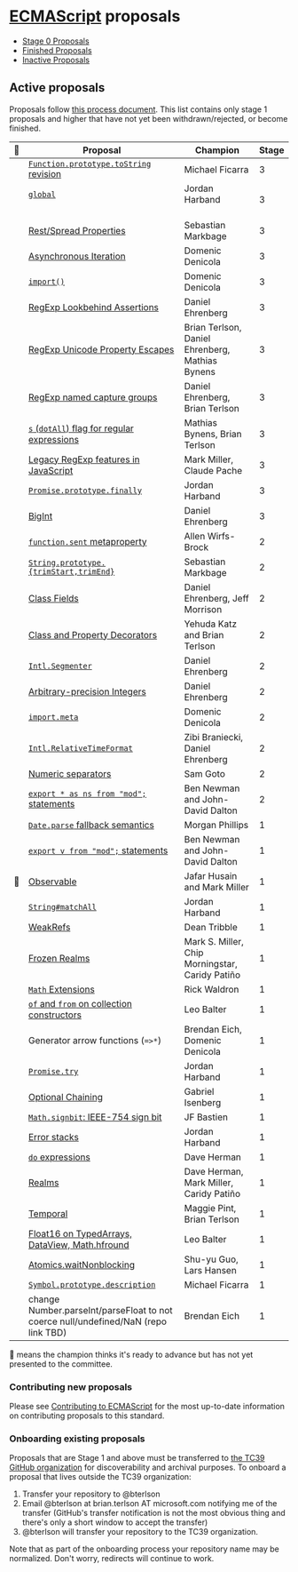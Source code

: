 # [ECMAScript](https://github.com/tc39/ecma262) proposals

 - [Stage 0 Proposals](stage-0-proposals.md)
 - [Finished Proposals](finished-proposals.md)
 - [Inactive Proposals](inactive-proposals.md)

## Active proposals

Proposals follow [this process document](https://tc39.github.io/process-document/).
This list contains only stage 1 proposals and higher that have not yet been withdrawn/rejected, or become finished.

| 🚀 | Proposal                                                                                                    | Champion                           | Stage |
|---|-------------------------------------------------------------------------------------------------------------|------------------------------------|-------|
|   | [`Function.prototype.toString` revision](https://github.com/tc39/Function-prototype-toString-revision)      | Michael Ficarra                    | 3 |
|   | [`global`](https://github.com/tc39/proposal-global)                                                         | Jordan Harband                     | 3 |
|   | [Rest/Spread Properties](https://github.com/tc39/proposal-object-rest-spread)                               | Sebastian Markbage                 | 3 |
|   | [Asynchronous Iteration](https://github.com/tc39/proposal-async-iteration)                                  | Domenic Denicola                   | 3 |
|   | [`import()`](https://github.com/tc39/proposal-dynamic-import)                                               | Domenic Denicola                   | 3 |
|   | [RegExp Lookbehind Assertions](https://github.com/tc39/proposal-regexp-lookbehind)                          | Daniel Ehrenberg                   | 3 |
|   | [RegExp Unicode Property Escapes](https://github.com/tc39/proposal-regexp-unicode-property-escapes)         | Brian Terlson, Daniel Ehrenberg, Mathias Bynens | 3 |
|   | [RegExp named capture groups](https://github.com/tc39/proposal-regexp-named-groups)                         | Daniel Ehrenberg, Brian Terlson    | 3 |
|   | [`s` (`dotAll`) flag for regular expressions](https://github.com/mathiasbynens/es-regexp-dotall-flag)       | Mathias Bynens, Brian Terlson      | 3 |
|   | [Legacy RegExp features in JavaScript](https://github.com/tc39/proposal-regexp-legacy-features)             | Mark Miller, Claude Pache          | 3 |
|   | [`Promise.prototype.finally`](https://github.com/tc39/proposal-promise-finally)                             | Jordan Harband                     | 3 |
|   | [BigInt](https://github.com/tc39/proposal-bigint)                                                           | Daniel Ehrenberg                   | 3 |
|   | [`function.sent` metaproperty](https://github.com/allenwb/ESideas/blob/master/Generator%20metaproperty.md)  | Allen Wirfs-Brock                  | 2 |
|   | [`String.prototype.{trimStart,trimEnd}`](https://github.com/sebmarkbage/ecmascript-string-left-right-trim)  | Sebastian Markbage                 | 2 |
|   | [Class Fields](https://github.com/tc39/proposal-class-fields)                                               | Daniel Ehrenberg, Jeff Morrison    | 2 |
|   | [Class and Property Decorators](http://tc39.github.io/proposal-decorators/)                                 | Yehuda Katz and Brian Terlson      | 2 |
|   | [`Intl.Segmenter`](https://github.com/tc39/proposal-intl-segmenter)                                         | Daniel Ehrenberg                   | 2 |
|   | [Arbitrary-precision Integers](https://github.com/tc39/proposal-integer)                                    | Daniel Ehrenberg                   | 2 |
|   | [`import.meta`](https://github.com/tc39/proposal-import-meta)                                               | Domenic Denicola                   | 2 |
|   | [`Intl.RelativeTimeFormat`](https://github.com/tc39/proposal-intl-relative-time)                            | Zibi Braniecki, Daniel Ehrenberg   | 2 |
|   | [Numeric separators](https://github.com/samuelgoto/proposal-numeric-separator)                              | Sam Goto                           | 2 |
|   | [`export * as ns from "mod";` statements](https://github.com/tc39/proposal-export-ns-from)                  | Ben Newman and John-David Dalton   | 2 |
|   | [`Date.parse` fallback semantics](https://github.com/mrrrgn/proposal-date-time-string-format)               | Morgan Phillips                    | 1 |
|   | [`export v from "mod";` statements](https://github.com/tc39/proposal-export-default-from)                   | Ben Newman and John-David Dalton   | 1 |
| 🚀 | [Observable](https://github.com/tc39/proposal-observable)                                                   | Jafar Husain and Mark Miller       | 1 |
|   | [`String#matchAll`](https://github.com/tc39/String.prototype.matchAll)                                      | Jordan Harband                     | 1 |
|   | [WeakRefs](https://github.com/tc39/proposal-weakrefs)                                                       | Dean Tribble                       | 1 |
|   | [Frozen Realms](https://github.com/FUDCo/frozen-realms)                                                     | Mark S. Miller, Chip Morningstar, Caridy Patiño | 1 |
|   | [`Math` Extensions](https://github.com/rwaldron/proposal-math-extensions)                                   | Rick Waldron                       | 1 |
|   | [`of` and `from` on collection constructors](https://github.com/leobalter/proposal-setmap-offrom)           | Leo Balter                         | 1 |
|   | Generator arrow functions (`=>*`)                                                                           | Brendan Eich, Domenic Denicola     | 1 |
|   | [`Promise.try`](https://github.com/ljharb/proposal-promise-try)                                             | Jordan Harband                     | 1 |
|   | [Optional Chaining](https://github.com/tc39/proposal-optional-chaining)                                     | Gabriel Isenberg                   | 1 |
|   | [`Math.signbit`: IEEE-754 sign bit](http://jfbastien.github.io/papers/Math.signbit.html)                    | JF Bastien                         | 1 |
|   | [Error stacks](https://github.com/ljharb/proposal-error-stacks)                                             | Jordan Harband                     | 1 |
|   | [`do` expressions](https://gist.github.com/dherman/1c97dfb25179fa34a41b5fff040f9879)                        | Dave Herman                        | 1 |
|   | [Realms](https://github.com/caridy/proposal-realms)                                                         | Dave Herman, Mark Miller, Caridy Patiño | 1 |
|   | [Temporal](https://github.com/maggiepint/proposal-temporal)                                                 | Maggie Pint, Brian Terlson         | 1 |
|   | [Float16 on TypedArrays, DataView, Math.hfround](https://docs.google.com/presentation/d/1Ta_IbravBUOvu7LUhlN49SvLU-8G8bIQnsS08P3Z4vY/edit?usp=sharing) | Leo Balter | 1 |
|   | [Atomics.waitNonblocking](https://github.com/lars-t-hansen/moz-sandbox/blob/master/sab/waitNonblocking.md)  | Shu-yu Guo, Lars Hansen            | 1 |
|   | [`Symbol.prototype.description`](https://github.com/michaelficarra/Symbol-description-proposal/)            | Michael Ficarra                    | 1 |
|   | change Number.parseInt/parseFloat to not coerce null/undefined/NaN (repo link TBD)                          | Brendan Eich                       | 1 |

🚀 means the champion thinks it's ready to advance but has not yet presented to the committee.

### Contributing new proposals

Please see [Contributing to ECMAScript](/CONTRIBUTING.md) for the most up-to-date information on contributing proposals to this standard.

### Onboarding existing proposals

Proposals that are Stage 1 and above must be transferred to [the TC39 GitHub organization](https://github.com/tc39) for discoverability and archival purposes. To onboard a proposal that lives outside the TC39 organization:

1. Transfer your repository to @bterlson
2. Email @bterlson at brian.terlson AT microsoft.com notifying me of the transfer (GitHub's transfer notification is not the most obvious thing and there's only a short window to accept the transfer)
3. @bterlson will transfer your repository to the TC39 organization.

Note that as part of the onboarding process your repository name may be normalized. Don't worry, redirects will continue to work.
